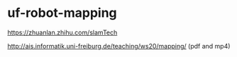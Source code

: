 # uf-robot-mapping



<https://zhuanlan.zhihu.com/slamTech>

<http://ais.informatik.uni-freiburg.de/teaching/ws20/mapping/> (pdf and mp4)



